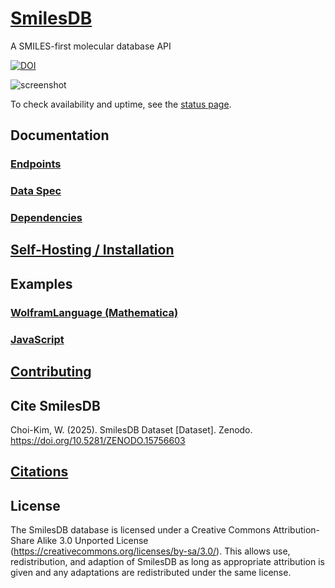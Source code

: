 # [SmilesDB](https://smilesdb.org)
A SMILES-first molecular database API  

[![DOI](https://zenodo.org/badge/DOI/10.5281/zenodo.15756604.svg)](https://doi.org/10.5281/zenodo.15756604)

![screenshot](https://i.imgur.com/Zms4VHs.png)

To check availability and uptime, see the [status page](https://status.smilesdb.org/).

## Documentation

### [Endpoints](https://github.com/rockwillck/SmilesDB/wiki/API-Documentation#endpoints)
### [Data Spec](https://github.com/rockwillck/SmilesDB/wiki/API-Documentation#data-spec)
### [Dependencies](https://github.com/rockwillck/SmilesDB/wiki/Self%E2%80%90Hosting-&-Installation#dependencies)

## [Self-Hosting / Installation](https://github.com/rockwillck/SmilesDB/wiki/Self%E2%80%90Hosting-&-Installation)

## Examples
### [WolframLanguage (Mathematica)](https://github.com/rockwillck/SmilesDB/wiki/Examples#wolframlanguage-mathematica)

### [JavaScript](https://github.com/rockwillck/SmilesDB/wiki/Examples#javascript)

## [Contributing](https://github.com/rockwillck/SmilesDB/wiki/Contributing)

## Cite SmilesDB
Choi-Kim, W. (2025). SmilesDB Dataset [Dataset]. Zenodo. https://doi.org/10.5281/ZENODO.15756603

## [Citations](https://github.com/rockwillck/SmilesDB/wiki/Citations)

## License
The SmilesDB database is licensed under a Creative Commons Attribution-Share Alike 3.0 Unported License (https://creativecommons.org/licenses/by-sa/3.0/). This allows use, redistribution, and adaption of SmilesDB as long as appropriate attribution is given and any adaptations are redistributed under the same license.
